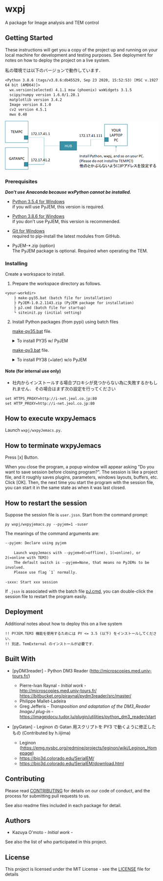 # wxpj

A package for Image analysis and TEM control


## Getting Started

These instructions will get you a copy of the project up and running on your local machine for development and testing purposes. See deployment for notes on how to deploy the project on a live system.

私の環境では以下のバージョンで動作しています．
```
<Python 3.8.6 (tags/v3.8.6:db45529, Sep 23 2020, 15:52:53) [MSC v.1927 64 bit (AMD64)]>
  wx.version(selected) 4.1.1 msw (phoenix) wxWidgets 3.1.5
  scipy/numpy version 1.6.0/1.20.1
  matplotlib version 3.4.2
  Image version 8.1.0
  cv2 version 4.5.1
  mwx 0.40
```

![setup](man/image/net.png)

### Prerequisites

***Don't use Anaconda because wxPython cannot be installed.***

* [Python 3.5.4 for Windows](https://www.python.org/downloads/release/python-354/)  
    if you will use PyJEM, this version is required.

* [Python 3.8.6 for Windows](https://www.python.org/downloads/release/python-386/)  
    if you don't use PyJEM, this version is recommended.

* [Git for Windows](https://git-scm.com/)  
    required to pip-install the latest modules from GitHub.

* PyJEM-*.zip (option)  
    The PyJEM package is optional. Required when operating the TEM.


### Installing

Create a workspace to install.

1. Prepare the workspace directory as follows.
```
<your-workdir>
    ├ make-py35.bat (batch file for installation)
    ├ PyJEM-1.0.2.1143.zip (PyJEM package for installation)
    ├ pJ.cmd (batch file for startup)
    └ siteinit.py (initial setting)
```
2. Install Python packages (from pypi) using batch files  

    [make-py35.bat](man/make-PY35.bat) file.
    <details>
      <summary>To install PY35 w/ PyJEM </summary>

    ```
    py -3.5 -m pip install -U pip
    py -3.5 -m pip install scipy opencv-python==3.4.5.20 pillow matplotlib wxpython
    py -3.5 -m pip install pywin32 openpyxl flake8 httplib2
    py -3.5 -m pip install -U mwxlib
    py -3.5 -m pip install PyJEM-1.0.2.1143.zip
    git clone https://github.com/komoto48g/wxpj.git
    ```
    </details>

    [make-py3.bat](man/make-PY3.bat) file.
    <details>
      <summary>To install PY38 (+later) w/o PyJEM</summary>

    ```
    py -m pip install -U pip
    py -m pip install scipy opencv-python pillow matplotlib wxpython
    py -m pip install pywin32 flake8 httplib2
    py -m pip install -U mwxlib
	git clone https://github.com/komoto48g/wxpj.git
    ```
    </details>

#### Note (for internal use only)

- 社内からインストールする場合プロキシが見つからない為に失敗するかもしれません．
  その場合はまず次の設定を行ってください
```
set HTTPS_PROXY=http://i-net.jeol.co.jp:80
set HTTP_PROXY=http://i-net.jeol.co.jp:80
```


## How to execute wxpyJemacs

Launch `wxpj/wxpyJemacs.py`.


## How to terminate wxpyJemacs

Press [x] Button.

When you close the program, a popup window will appear asking "Do you want to save session before closing program?".
The session is like a project file, and it roughly saves plugins, parameters, windows layouts, buffers, etc.
Click [OK]. Then, the next time you start the program with the session file, you can start it in the same state as when it was last closed.


## How to restart the session

Suppose the session file is `user.jssn`.
Start from the command prompt:
```
py wxpj/wxpyjemacs.py --pyjem=1 -suser
```
The meanings of the command arguments are:

    --pyjem: Declare using pyjem

        Launch wxpyJemacs with --pyjem=0(=offline), 1(=online), or 2(=online with TEM3)
        The default switch is --pyjem=None, that means no PyJEMs to be involved.
        Please use flag `1` normally.

    -sxxx: Start xxx session

If `.jssn` is associated with the batch file [pJ.cmd](man/pJ.cmd), you can double-click the session file to restart the program easily.


## Deployment

Additional notes about how to deploy this on a live system

    !! PYJEM.TEM3 機能を使用するためには PY <= 3.5 (以下) をインストールしてください．
    !! 別途，TemExternal のインストールが必要です．


## Built With

* [pyDM3reader] - Python DM3 Reader (http://microscopies.med.univ-tours.fr/)

    * Pierre-Ivan Raynal - *Initial work* -  
        http://microscopies.med.univ-tours.fr/  
        https://bitbucket.org/piraynal/pydm3reader/src/master/  
    * Philippe Mallet-Ladeira
    * Greg Jefferis - *Transposition and adaptation of the DM3_Reader ImageJ plug-in* -  
        https://imagejdocu.tudor.lu/plugin/utilities/python_dm3_reader/start

* [pyGatan] - Leginon の Gatan 用スクリプトを PY3 で動くように修正したもの (Contributed by h.iijima)
    * Leginon (https://emg.nysbc.org/redmine/projects/leginon/wiki/Leginon_Homepage)  
    * https://bio3d.colorado.edu/SerialEM/  
    * https://bio3d.colorado.edu/SerialEM/download.html  

<!--
* [pyJeol] (egg only) JEOL legacy TEM package です．主に次のモジュールで構成されます．
    - pyJem: Facade of PyJEM
    - pyJem2: Poor man's PyJEM

* [mwxlib] (egg only) 自作の汎用 matplotlib/wx package です．
-->


## Contributing

Please read [CONTRIBUTING](./CONTRIBUTING) for details on our code of conduct, and the process for submitting pull requests to us.

See also readme files included in each package for detail.


## Authors

* Kazuya O'moto - *Initial work* -

See also the list of who participated in this project.


## License

This project is licensed under the MIT License - see the [LICENSE](./LICENSE) file for details
